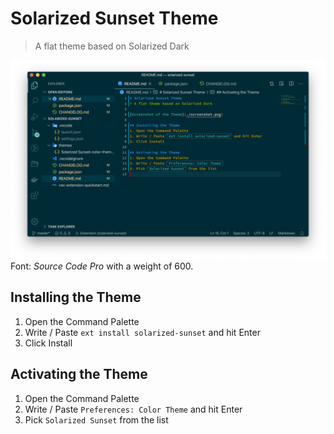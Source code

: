 # Solarized Sunset Theme
> A flat theme based on Solarized Dark

![Screenshot of the Theme](screenshot.png)
Font: *Source Code Pro* with a weight of 600.

## Installing the Theme
1. Open the Command Palette
2. Write / Paste `ext install solarized-sunset` and hit Enter
3. Click Install

## Activating the Theme
1. Open the Command Palette
2. Write / Paste `Preferences: Color Theme` and hit Enter
3. Pick `Solarized Sunset` from the list

